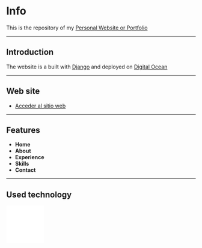 # Info
This is the repository of my [Personal Website or Portfolio](https://diegoosvaldo.me/)

---
## Introduction

The website is a built with [Django](https://www.djangoproject.com/) and deployed on [Digital Ocean](https://www.digitalocean.com/)

---
## Web site

- [Acceder al sitio web](https://diegoosvaldo.me/)

---
## Features

- __Home__
- __About__
- __Experience__
- __Skills__
- __Contact__

---
## Used technology

[![Python](app/static/app/img/icons/python.png)](https://www.python.org/)

